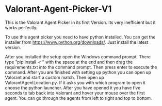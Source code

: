 # Valorant-Agent-Picker-V1
 This is the Valorant Agent Picker in its first Version. Its very inefficient but it works perfectly.

 To use this agent picker you need to have python installed. You can get the installer from https://www.python.org/downloads/. Just install the latest version. 

After you installed the setup open the Windows command prompt. There type "pip install -r " with the space at the end and then drag the requirements.txt into the command prompt. Then press enter to execute the command. 
After you are finished with setting up python you can open up Valorant and start a custom match. Then open up ValorantAgentLocation.py. 
If it asks you with which program to open it choose the python launcher. 
After you have opened it you have five seconds to tab back into Valorant and hover your mouse over the first agent. 
You can go through the agents from left to right and top to bottom.

